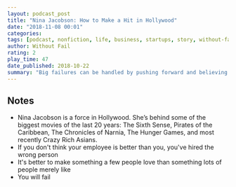 ```yaml
---
layout: podcast_post
title: "Nina Jacobson: How to Make a Hit in Hollywood"
date: "2018-11-08 00:01"
categories:
tags: [podcast, nonfiction, life, business, startups, story, without-fail]
author: Without Fail
rating: 2
play_time: 47
date_published: 2018-10-22
summary: "Big failures can be handled by pushing forward and believing in your core values."
---
```


## Notes

* Nina Jacobson is a force in Hollywood. She’s behind some of the biggest movies
of the last 20 years: The Sixth Sense, Pirates of the Caribbean, The Chronicles
of Narnia, The Hunger Games, and most recently Crazy Rich Asians.
* If you don't think your employee is better than you, you've hired the wrong
person
* It's better to make something a few people love than something lots of people
merely like
* You will fail
